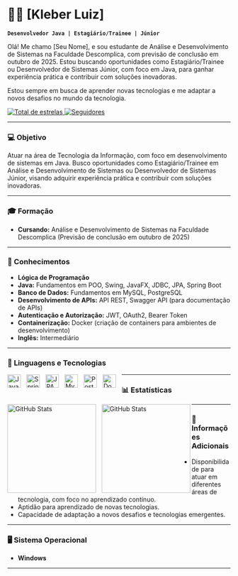 
# 👨‍💻 [Kleber Luiz]

**`Desenvolvedor Java | Estagiário/Trainee | Júnior`**

Olá! Me chamo [Seu Nome], e sou estudante de Análise e Desenvolvimento de Sistemas na Faculdade Descomplica, com previsão de conclusão em outubro de 2025. Estou buscando oportunidades como Estagiário/Trainee ou Desenvolvedor de Sistemas Júnior, com foco em Java, para ganhar experiência prática e contribuir com soluções inovadoras.

Estou sempre em busca de aprender novas tecnologias e me adaptar a novos desafios no mundo da tecnologia.

<p align="left">
    <a href="https://github.com/[seu-username]?tab=repositories&sort=stargazers">
        <img 
            alt="Total de estrelas" 
            title="Total de estrelas GitHub" 
            src="https://custom-icon-badges.demolab.com/github/stars/[seu-username]?color=55960c&style=for-the-badge&labelColor=488207&logo=star&label=estrelas"
        />
    </a>
    <a href="https://github.com/[seu-username]?tab=followers">
        <img 
            alt="Seguidores" 
            title="Me siga no GitHub" 
            src="https://custom-icon-badges.demolab.com/github/followers/[seu-username]?color=236ad3&labelColor=1155ba&style=for-the-badge&logo=github&label=Seguidores&logoColor=white"
        />
    </a>
</p>

---

### 💻 Objetivo

Atuar na área de Tecnologia da Informação, com foco em desenvolvimento de sistemas em Java. Busco oportunidades como Estagiário/Trainee em Análise e Desenvolvimento de Sistemas ou Desenvolvedor de Sistemas Júnior, visando adquirir experiência prática e contribuir com soluções inovadoras.

---

### 🎓 Formação

- **Cursando:** Análise e Desenvolvimento de Sistemas na Faculdade Descomplica (Previsão de conclusão em outubro de 2025)

---

### 🧠 Conhecimentos

- **Lógica de Programação**
- **Java:** Fundamentos em POO, Swing, JavaFX, JDBC, JPA, Spring Boot
- **Banco de Dados:** Fundamentos em MySQL, PostgreSQL
- **Desenvolvimento de APIs:** API REST, Swagger API (para documentação de APIs)
- **Autenticação e Autorização:** JWT, OAuth2, Bearer Token
- **Containerização:** Docker (criação de containers para ambientes de desenvolvimento)
- **Inglês:** Intermediário

---

### 🔧 Linguagens e Tecnologias

<img align="left" alt="Java" title="Java" width="30px" style="padding-right: 10px;" src="https://cdn.jsdelivr.net/gh/devicons/devicon@latest/icons/java/java-original.svg" />
<img align="left" alt="Spring Boot" title="Spring Boot" width="30px" style="padding-right: 10px;" src="https://cdn.jsdelivr.net/gh/devicons/devicon@latest/icons/spring/spring-original.svg" />
<img align="left" alt="JPA" title="JPA" width="30px" style="padding-right: 10px;" src="https://cdn.jsdelivr.net/gh/devicons/devicon@latest/icons/hibernate/hibernate-original.svg" />
<img align="left" alt="MySQL" title="MySQL" width="30px" style="padding-right: 10px;" src="https://cdn.jsdelivr.net/gh/devicons/devicon@latest/icons/mysql/mysql-original.svg" />
<img align="left" alt="PostgreSQL" title="PostgreSQL" width="30px" style="padding-right: 10px;" src="https://cdn.jsdelivr.net/gh/devicons/devicon@latest/icons/postgresql/postgresql-original.svg" />
<img align="left" alt="Docker" title="Docker" width="30px" style="padding-right: 10px;" src="https://cdn.jsdelivr.net/gh/devicons/devicon@latest/icons/docker/docker-original.svg" />

---

### 📊 Estatísticas

<p>
  <img align="left" alt="GitHub Stats" height="200" style="padding-right: 10px;" src="https://github-readme-stats.vercel.app/api?username=[seu-username]&show_icons=true&theme=tokyonight&include_all_commits=true&locale=pt-br" />
  <img align="left" alt="GitHub Stats" height="200" src="https://github-readme-stats.vercel.app/api/top-langs/?username=[seu-username]&theme=tokyonight&layout=compact&custom_title=Tecnologias&langs_count=9" />
</p>

---

### 🔄 Informações Adicionais

- Disponibilidade para atuar em diferentes áreas de tecnologia, com foco no aprendizado contínuo.
- Aptidão para aprendizado de novas tecnologias.
- Capacidade de adaptação a novos desafios e tecnologias emergentes.

---

### 🖥 Sistema Operacional

- **Windows**

---
